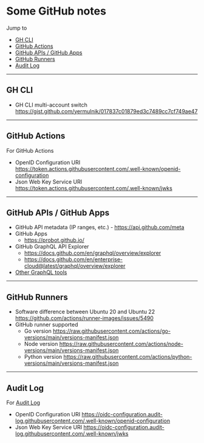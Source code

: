 # Some GitHub notes

Jump to
- [GH CLI](#gh-cli)
- [GitHub Actions](#github-actions)
- [GitHub APIs / GitHub Apps](#github-apis--github-apps)
- [GitHub Runners](#github-runners)
- [Audit Log](#audit-log)

---
## GH CLI

- GH CLI multi-account switch https://gist.github.com/yermulnik/017837c01879ed3c7489cc7cf749ae47


---
## GitHub Actions

For GitHub Actions
- OpenID Configuration URI https://token.actions.githubusercontent.com/.well-known/openid-configuration
- Json Web Key Service URI https://token.actions.githubusercontent.com/.well-known/jwks


---
## GitHub APIs / GitHub Apps

- GitHub API metadata (IP ranges, etc.) - https://api.github.com/meta
- GitHub Apps
    - https://probot.github.io/
- GitHub GraphQL API Explorer
    - https://docs.github.com/en/graphql/overview/explorer
    - https://docs.github.com/en/enterprise-cloud@latest/graphql/overview/explorer
- [Other GraphQL tools](../graphql/README.md)


---
## GitHub Runners
- Software difference between Ubuntu 20 and Ubuntu 22  https://github.com/actions/runner-images/issues/5490
- GitHub runner supported
    - Go version https://raw.githubusercontent.com/actions/go-versions/main/versions-manifest.json
    - Node version https://raw.githubusercontent.com/actions/node-versions/main/versions-manifest.json
    - Python version https://raw.githubusercontent.com/actions/python-versions/main/versions-manifest.json


---
## Audit Log

For [Audit Log](https://docs.github.com/en/enterprise-cloud@latest/admin/monitoring-activity-in-your-enterprise/reviewing-audit-logs-for-your-enterprise/streaming-the-audit-log-for-your-enterprise#setting-up-streaming-to-s3-with-openid-connect)
- OpenID Configuration URI https://oidc-configuration.audit-log.githubusercontent.com/.well-known/openid-configuration
- Json Web Key Service URI https://oidc-configuration.audit-log.githubusercontent.com/.well-known/jwks
